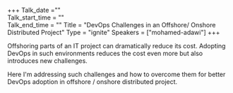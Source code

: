 +++ 
Talk_date =""  
Talk_start_time = ""  
Talk_end_time = "" 
Title = "DevOps Challenges in an Offshore/ Onshore Distributed Project" 
Type = "ignite" 
Speakers = ["mohamed-adawi"] 
+++

Offshoring parts of an IT project can dramatically reduce its cost. Adopting DevOps in such environments reduces the cost even more but also introduces new challenges. 

Here I'm addressing such challenges and how to overcome them for better DevOps adoption in offshore / onshore distributed project.
